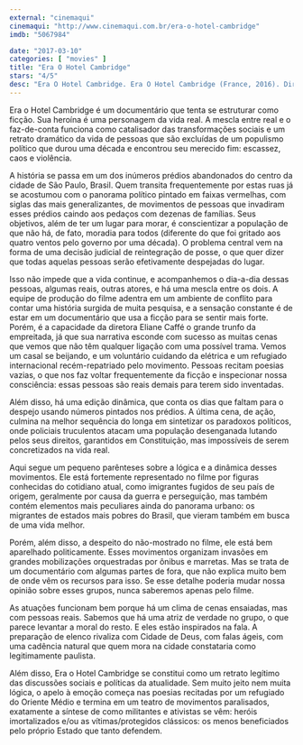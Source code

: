```yaml
---
external: "cinemaqui"
cinemaqui: "http://www.cinemaqui.com.br/era-o-hotel-cambridge"
imdb: "5067984"

date: "2017-03-10"
categories: [ "movies" ]
title: "Era O Hotel Cambridge"
stars: "4/5"
desc: "Era O Hotel Cambridge. Era O Hotel Cambridge (France, 2016). Dirigido por Eliane Caffé. Escrito por Luis Alberto de Abreu, Eliane Caffé, Inês Figueiró. Com José Dumont (Apolo), Suely Franco (Gilda), Paulo Américo, Guylain Muskendi Lobobo, Gabriel Tonin (Kleiton), Thais Carvalho, Lucia Pulido (Special Appearance), Carmen Silva, Juliane Arguello (Uta). Crítica escrita para o site CinemAqui."
---
```

Era o Hotel Cambridge é um documentário que tenta se estruturar como ficção. Sua heroína é uma personagem da vida real. A mescla entre real e o faz-de-conta funciona como catalisador das transformações sociais e um retrato dramático da vida de pessoas que são excluídas de um populismo político que durou uma década e encontrou seu merecido fim: escassez, caos e violência.

A história se passa em um dos inúmeros prédios abandonados do centro da cidade de São Paulo, Brasil. Quem transita frequentemente por estas ruas já se acostumou com o panorama político pintado em faixas vermelhas, com siglas das mais generalizantes, de movimentos de pessoas que invadiram esses prédios caindo aos pedaços com dezenas de famílias. Seus objetivos, além de ter um lugar para morar, é conscientizar a população de que não há, de fato, moradia para todos (diferente do que foi gritado aos quatro ventos pelo governo por uma década). O problema central vem na forma de uma decisão judicial de reintegração de posse, o que quer dizer que todas aquelas pessoas serão efetivamente despejadas do lugar.

Isso não impede que a vida continue, e acompanhemos o dia-a-dia dessas pessoas, algumas reais, outras atores, e há uma mescla entre os dois. A equipe de produção do filme adentra em um ambiente de conflito para contar uma história surgida de muita pesquisa, e a sensação constante é de estar em um documentário que usa a ficção para se sentir mais forte. Porém, é a capacidade da diretora Eliane Caffé o grande trunfo da empreitada, já que sua narrativa esconde com sucesso as muitas cenas que vemos que não têm qualquer ligação com uma possível trama. Vemos um casal se beijando, e um voluntário cuidando da elétrica e um refugiado internacional recém-repatriado pelo movimento. Pessoas recitam poesias vazias, o que nos faz voltar frequentemente da ficção e inspecionar nossa consciência: essas pessoas são reais demais para terem sido inventadas.

Além disso, há uma edição dinâmica, que conta os dias que faltam para o despejo usando números pintados nos prédios. A última cena, de ação, culmina na melhor sequência do longa em sintetizar os paradoxos políticos, onde policiais truculentos atacam uma população desenganada lutando pelos seus direitos, garantidos em Constituição, mas impossíveis de serem concretizados na vida real.

Aqui segue um pequeno parênteses sobre a lógica e a dinâmica desses movimentos. Ele está fortemente representado no filme por figuras conhecidas do cotidiano atual, como imigrantes fugidos de seu país de origem, geralmente por causa da guerra e perseguição, mas também contém elementos mais peculiares ainda do panorama urbano: os migrantes de estados mais pobres do Brasil, que vieram também em busca de uma vida melhor.

Porém, além disso, a despeito do não-mostrado no filme, ele está bem aparelhado politicamente. Esses movimentos organizam invasões em grandes mobilizações orquestradas por ônibus e marretas. Mas se trata de um documentário com algumas partes de fora, que não explica muito bem de onde vêm os recursos para isso. Se esse detalhe poderia mudar nossa opinião sobre esses grupos, nunca saberemos apenas pelo filme.

As atuações funcionam bem porque há um clima de cenas ensaiadas, mas com pessoas reais. Sabemos que há uma atriz de verdade no grupo, o que parece levantar a moral do resto. E eles estão inspirados na fala. A preparação de elenco rivaliza com Cidade de Deus, com falas ágeis, com uma cadência natural que quem mora na cidade constataria como legitimamente paulista.

Além disso, Era o Hotel Cambridge se constitui como um retrato legítimo das discussões sociais e políticas da atualidade. Sem muito jeito nem muita lógica, o apelo à emoção começa nas poesias recitadas por um refugiado do Oriente Médio e termina em um teatro de movimentos paralisados, exatamente a síntese de como militantes e ativistas se vêm: heróis imortalizados e/ou as vítimas/protegidos clássicos: os menos beneficiados pelo próprio Estado que tanto defendem.

